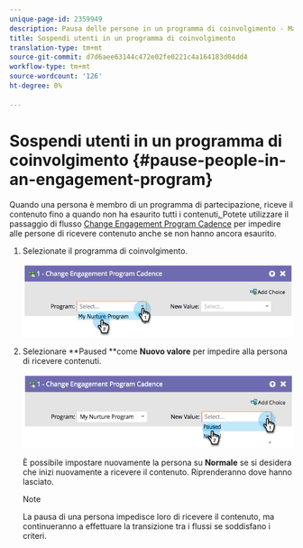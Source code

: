 ```yaml
---
unique-page-id: 2359949
description: Pausa delle persone in un programma di coinvolgimento - Marketo Docs - Documentazione prodotto
title: Sospendi utenti in un programma di coinvolgimento
translation-type: tm+mt
source-git-commit: d7d6aee63144c472e02fe0221c4a164183d04dd4
workflow-type: tm+mt
source-wordcount: '126'
ht-degree: 0%

---
```



# Sospendi utenti in un programma di coinvolgimento {#pause-people-in-an-engagement-program}

Quando una persona è membro di un programma di partecipazione, riceve il contenuto fino a quando non ha esaurito tutti i contenuti[. ](people-who-have-exhausted-content.md) Potete utilizzare il passaggio di flusso [Change Engagement Program Cadence](../../../../product-docs/core-marketo-concepts/smart-campaigns/program-flow-actions/change-engagement-program-cadence.md) per impedire alle persone di ricevere contenuto anche se non hanno ancora esaurito.

1. Selezionate il programma di coinvolgimento.

   ![](assets/image2014-9-22-14-3a49-3a27.png)

1. Selezionare **Paused **come **Nuovo valore** per impedire alla persona di ricevere contenuti.

   ![](assets/image2014-9-22-14-3a49-3a31.png)

   È possibile impostare nuovamente la persona su **Normale** se si desidera che inizi nuovamente a ricevere il contenuto. Riprenderanno dove hanno lasciato.

   >[!NOTE]
   >
   >La pausa di una persona impedisce loro di ricevere il contenuto, ma continueranno a effettuare la transizione tra i flussi se soddisfano i criteri.

